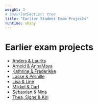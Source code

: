 ```yaml
---
weight: 3
# bookFlatSection: true
title: "Earlier Student Exam Projects"
runtime: shiny
---
```


# Earlier exam projects
- [Anders & Laurits](https://gitlab.com/aucogseers/CogSite/-/blob/master/static/Old%20Assignments/CogCom/Anders%20&%20Laurits.pdf)
- [Arnold & AnnaMaya]()
- [Kathrine & Frederikke]()
- [Lasse & Pernille]()
- [Lisa & Line]()
- [Mikkel & Carl]()
- [Sebastian & Nina]()
- [Thea, Signe & Kiri]()

